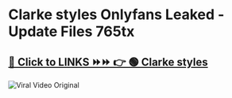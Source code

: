 
 # Clarke styles Onlyfans Leaked - Update Files 765tx

## <h2><a href="https://clipsfans.com/Clarke_styles&ref=git">🔗 Click to LINKS ⏩⏩ 👉 🟢 Clarke styles </a></h2>

<a href="https://clipsfans.com/Clarke_styles&ref=git" rel="nofollow" data-target="animated-image.originalLink"><img src="https://i.ibb.co.com/xMMVF88/686577567.gif" alt="Viral Video Original" style="max-width: 100%; display: inline-block;" data-target="animated-image.originalImage"></a>

